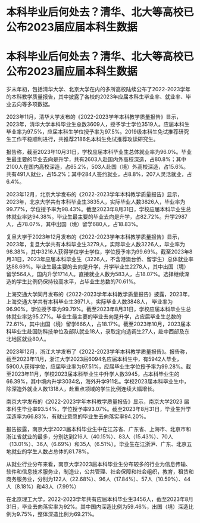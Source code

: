 # 本科毕业后何处去？清华、北大等高校已公布2023届应届本科生数据

# 本科毕业后何处去？清华、北大等高校已公布2023届应届本科生数据

岁末年初，包括清华大学、北京大学在内的多所高校陆续公布了2022-2023学年的本科教学质量报告，其中披露了各校的2023年应届本科生毕业率、就业率、毕业去向等多项数据。

2023年11月，清华大学发布的《2022-2023学年本科教学质量报告》显示，2023年，清华大学本科毕业生总数3609人，授予学士学位3519人。应届本科生毕业率为97.5%，应届本科生学位授予率为97.5%。2019级本科生免试推荐研究生工作平稳顺利进行，共推荐2186名本科生免试推荐攻读研究生。

报告称，截至2023年10月31日，学校应届本科毕业生总体就业率为96.0%。毕业生最主要的毕业去向是升学，共有2603人赴国内外高校深造，占80.8%；其中2100人在国内高校深造，占65.2%，503人赴国（境）外高校深造，占15.6%。共有491人就业，占15.2%；其中284人签约就业，占8.8%，207人灵活就业，占6.4%。

2023年12月，北京大学发布的《2022-2023学年本科教学质量报告》显示，2023年，北京大学共有本科毕业生3835人，实际毕业人数3826人，毕业率为99.77%，学位授予率为98.43%。截至2023年8月31日，学校应届本科毕业生总体就业率达94.38%。毕业生最主要的毕业去向是升学，占82.72%。升学2987人，占78.07%，其中出国（境）留学680人，占18.83%。

复旦大学于2023年12月发布的《2022-2023学年本科教学质量报告》显示，2023年，复旦大学共有本科毕业生3279人，实际毕业人数3226人，毕业率为98.38%，其中3216人获得学位学士学位，学位授予率为99.69%。截至2023年8月31日，2023年应届本科毕业生（3226人，不含港澳台侨、留学生）总体就业率达88.69%。毕业生最主要的去向是升学，升学毕业生2278人，其中出国（境）留学564人，国内升学1714人。直接就业人数为583人，占18.07%。选择继续深造的学生比例仍保持较高水平，占毕业生总数的70.61%。

上海交通大学同月发布的《2022-2023学年本科教学质量报告》披露，2023年，上海交通大学共有本科毕业生3971人，实际毕业人数3848人，
毕业率为96.90%，学位授予率为99.79%。截至2023年8月31日，学校应届本科毕业生总体就业率达95.27%。毕业生最主要的毕业去向是升学，占应届毕业生总数的72.61%，其中出国（境）留学666人，占18.17%。截至2023年10月，2023届本科毕业生赴国防科技单位及部队就业18人，录取定向选调生27人，赴中西部及东北地区就业80人。

2023年12月，浙江大学发布了《2022-2023学年本科教学质量报告》。报告称，截至2023年11月，浙江大学2023届6094名应届本科生中，有5942人毕业，5900人获得学位，应届毕业率为97.51%，应届毕业生学位授予率为99.28%。截至2023年11月，学校2023届本科毕业生中升学人数3945，占本科毕业生的66.39%，其中境内升学3034名，海外升学911名。学校2023届本科毕业生中，除深造外就业人数1318人，赴重点领域的学生比例连续大幅增长。

南京大学发布的《2022-2023学年本科教学质量报告》显示，南京大学2023
届本科生毕业率93.54%，学位授予率93.07%。截至2023年8月31日，毕业生升学深造率为66.83%，有就业意愿的毕业生去向落实率94.20%。

报告披露，南京大学2023届本科毕业生中在江苏省、广东省、上海市、北京市和浙江省就业的最多，分别达到216人（40.15%）、83人（15.43%）、70人（13.01%）、36人（6.69%）和35人（6.51%）。毕业生在江浙沪、广东、北京五地就业的学生人数占总体的81.78%。

从就业行业分布来看，南京大学2023届本科毕业生分布较多的行业为信息传输、软件和信息技术服务业，制造业，公共管理、社会保障和社会组织，教育，租赁和商务服务业，分别为122人（22.68%）、96人（17.84%）、57人（10.59%）、44人（8.18%）和43人（7.99%）

在北京理工大学，2022-2023学年共有应届本科毕业生3456人，截至2023年8月31日，毕业去向落实率为92%。其中国内深造比例为59.46%，出国（境）深造比例为9.75%，整体深造比例为69.21%。

